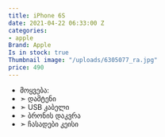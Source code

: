 ```yaml
---
title: iPhone 6S
date: 2021-04-22 06:33:00 Z
categories:
- apple
Brand: Apple
Is in stock: true
Thumbnail image: "/uploads/6305077_ra.jpg"
price: 490
---
```


* მოყვება: 
* ➣ დამტენი
* ➣ USB კაბელი
* ➣ ბრონის დაკვრა
* ➣ ჩასადები კეისი
